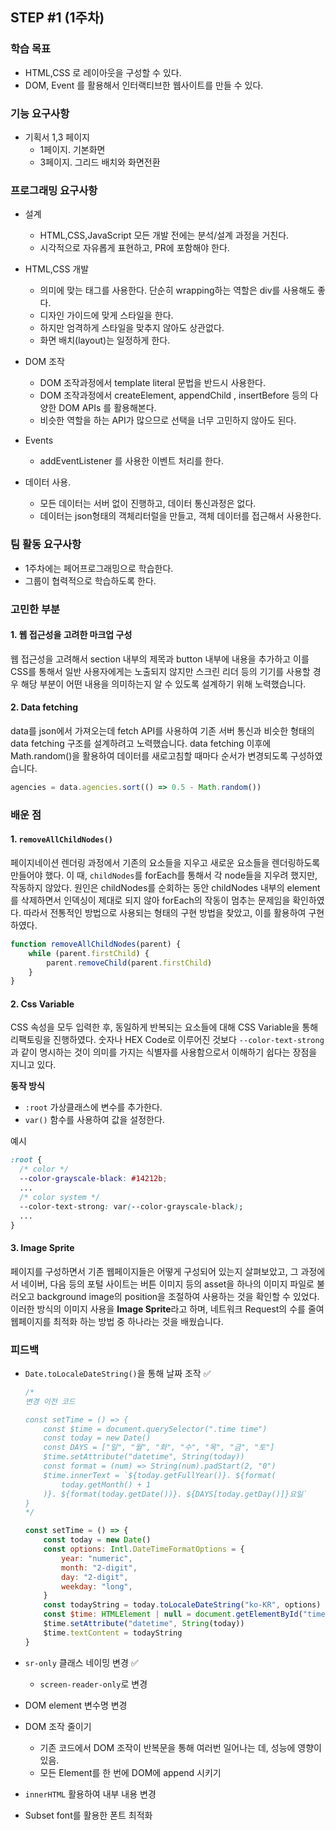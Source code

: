 ## STEP #1 (1주차)

### 학습 목표

-   HTML,CSS 로 레이아웃을 구성할 수 있다.
-   DOM, Event 를 활용해서 인터랙티브한 웹사이트를 만들 수 있다.

### 기능 요구사항

-   기획서 1,3 페이지
    -   1페이지. 기본화면
    -   3페이지. 그리드 배치와 화면전환

### 프로그래밍 요구사항

-   설계

    -   HTML,CSS,JavaScript 모든 개발 전에는 분석/설계 과정을 거친다.
    -   시각적으로 자유롭게 표현하고, PR에 포함해야 한다.

-   HTML,CSS 개발

    -   의미에 맞는 태그를 사용한다. 단순히 wrapping하는 역할은 div를 사용해도 좋다.
    -   디자인 가이드에 맞게 스타일을 한다.
    -   하지만 엄격하게 스타일을 맞추지 않아도 상관없다.
    -   화면 배치(layout)는 일정하게 한다.

-   DOM 조작

    -   DOM 조작과정에서 template literal 문법을 반드시 사용한다.
    -   DOM 조작과정에서 createElement, appendChild , insertBefore 등의 다양한 DOM APIs 를 활용해본다.
    -   비슷한 역할을 하는 API가 많으므로 선택을 너무 고민하지 않아도 된다.

-   Events

    -   addEventListener 를 사용한 이벤트 처리를 한다.

-   데이터 사용.
    -   모든 데이터는 서버 없이 진행하고, 데이터 통신과정은 없다.
    -   데이터는 json형태의 객체리터럴을 만들고, 객체 데이터를 접근해서 사용한다.

### 팀 활동 요구사항

-   1주차에는 페어프로그래밍으로 학습한다.
-   그룹이 협력적으로 학습하도록 한다.

### 고민한 부분

#### 1. 웹 접근성을 고려한 마크업 구성

웹 접근성을 고려해서 section 내부의 제목과 button 내부에 내용을 추가하고 이를 CSS를 통해서 일반 사용자에게는 노출되지 않지만 스크린 리더 등의 기기를 사용할 경우 해당 부분이 어떤 내용을 의미하는지 알 수 있도록 설계하기 위해 노력했습니다.

#### 2. Data fetching

data를 json에서 가져오는데 fetch API를 사용하여 기존 서버 통신과 비슷한 형태의 data fetching 구조를 설계하려고 노력했습니다.
data fetching 이후에 Math.random()을 활용하여 데이터를 새로고침할 때마다 순서가 변경되도록 구성하였습니다.

```js
agencies = data.agencies.sort(() => 0.5 - Math.random())
```

### 배운 점

#### 1. `removeAllChildNodes()`

페이지네이션 렌더링 과정에서 기존의 요소들을 지우고 새로운 요소들을 렌더링하도록 만들어야 했다. 이 때, `childNodes`를 forEach를 통해서 각 node들을 지우려 했지만, 작동하지 않았다.
원인은 childNodes를 순회하는 동안 childNodes 내부의 element를 삭제하면서 인덱싱이 제대로 되지 않아 forEach의 작동이 멈추는 문제임을 확인하였다.
따라서 전통적인 방법으로 사용되는 형태의 구현 방법을 찾았고, 이를 활용하여 구현하였다.

```js
function removeAllChildNodes(parent) {
    while (parent.firstChild) {
        parent.removeChild(parent.firstChild)
    }
}
```

#### 2. Css Variable

CSS 속성을 모두 입력한 후, 동일하게 반복되는 요소들에 대해 CSS Variable을 통해 리팩토링을 진행하였다. 숫자나 HEX Code로 이루어진 것보다 `--color-text-strong`과 같이 명시하는 것이 의미를 가지는 식별자를 사용함으로서 이해하기 쉽다는 장점을 지니고 있다.

**동작 방식**

-   `:root` 가상클래스에 변수를 추가한다.
-   `var()` 함수를 사용하여 값을 설정한다.

예시

```css
:root {
  /* color */
  --color-grayscale-black: #14212b;
  ...
  /* color system */
  --color-text-strong: var(--color-grayscale-black);
  ...
}
```

#### 3. Image Sprite

페이지를 구성하면서 기존 웹페이지들은 어떻게 구성되어 있는지 살펴보았고, 그 과정에서 네이버, 다음 등의 포털 사이트는 버튼 이미지 등의 asset을 하나의 이미지 파일로 불러오고 background image의 position을 조절하여 사용하는 것을 확인할 수 있었다.
이러한 방식의 이미지 사용을 **Image Sprite**라고 하며, 네트워크 Request의 수를 줄여 웹페이지를 최적화 하는 방법 중 하나라는 것을 배웠습니다.

### 피드백

-   `Date.toLocaleDateString()`을 통해 날짜 조작 ✅

    ```js
    /*
    변경 이전 코드

    const setTime = () => {
        const $time = document.querySelector(".time time")
        const today = new Date()
        const DAYS = ["일", "월", "화", "수", "목", "금", "토"]
        $time.setAttribute("datetime", String(today))
        const format = (num) => String(num).padStart(2, "0")
        $time.innerText = `${today.getFullYear()}. ${format(
            today.getMonth() + 1
        )}. ${format(today.getDate())}. ${DAYS[today.getDay()]}요일`
    }
    */

    const setTime = () => {
        const today = new Date()
        const options: Intl.DateTimeFormatOptions = {
            year: "numeric",
            month: "2-digit",
            day: "2-digit",
            weekday: "long",
        }
        const todayString = today.toLocaleDateString("ko-KR", options)
        const $time: HTMLElement | null = document.getElementById("time")!
        $time.setAttribute("datetime", String(today))
        $time.textContent = todayString
    }

    ```

-   `sr-only` 클래스 네이밍 변경 ✅
    -   `screen-reader-only`로 변경
-   DOM element 변수명 변경
-   DOM 조작 줄이기
    -   기존 코드에서 DOM 조작이 반복문을 통해 여러번 일어나는 데, 성능에 영향이 있음.
    -   모든 Element를 한 번에 DOM에 append 시키기
-   `innerHTML` 활용하여 내부 내용 변경
-   Subset font를 활용한 폰트 최적화
